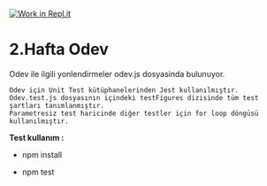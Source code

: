 [![Work in Repl.it](https://classroom.github.com/assets/work-in-replit-14baed9a392b3a25080506f3b7b6d57f295ec2978f6f33ec97e36a161684cbe9.svg)](https://classroom.github.com/online_ide?assignment_repo_id=4015366&assignment_repo_type=AssignmentRepo)
# 2.Hafta Odev

Odev ile ilgili yonlendirmeler odev.js dosyasinda bulunuyor.

```
Odev için Unit Test kütüphanelerinden Jest kullanılmıştır.
Odev.test.js dosyasının içindeki testFigures dizisinde tüm test şartları tanımlanmıştır.
Parametresiz test haricinde diğer testler için for loop döngüsü kullanılmıştır.
```
**Test kullanım :**

- npm install

- npm test
